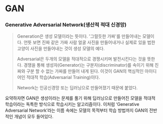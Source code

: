 # GAN

### Generative Adversarial Network(생산적  적대 신경망)

> Generation은 생성 모델이라는 뜻이다. '그럴듯한 가짜'를 만들어내는 모델이다. 언뜻 보면 진짜 같은 가짜 사람 얼굴 사진을 만들어내거나 실제로 있을 법한 고양이 사진을 만들어내는 것이 생성 모델의 예다.
>
> Adversarial은 두개의 모델을 적대적으로 경쟁시키며 발전시킨다는 것을 뜻한다. 경쟁을 통해 생성자(Generator)는 구분자(discriminator)를 속이기 위해 진짜와 구분 할 수 없는 가짜를 만들어 내게 된다.  이것이 GAN의 핵심적인 아이디어인 적대적 학습(Adversarial Training)이다.
>
> Network는 인공신경망 또는 딥러닝으로 만들어졌기 때문에 붙었다.

요약하자면 GAN은 생성이라는 문제를 풀기 위해 딥러닝으로 만들어진 모델을 적대적 학습이라는 독특한 방식으로 학습시키는 알고리즘이다. 이처럼 ‘Generative Adversarial Network’라는 이름 속에는 모델의 목적부터 학습 방법까지 GAN의 전반적인 개념이 모두 들어있다.
